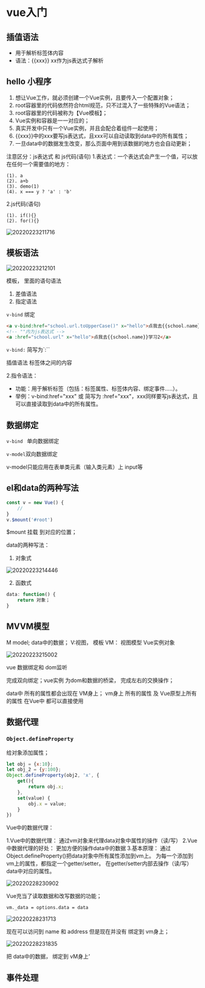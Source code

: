 # vue入门

## 插值语法

- 用于解析标签体内容
- 语法：{{xxx}} xx作为js表达式子解析 

## hello 小程序

1. 想让Vue工作，就必须创建一个Vue实例，且要传入一个配置对象；
2. root容器里的代码依然符合html规范，只不过混入了一些特殊的Vue语法；
3. root容器里的代码被称为【Vue模板】；
4. Vue实例和容器是一一对应的；
5. 真实开发中只有一个Vue实例，并且会配合着组件一起使用；
6. {{xxx}}中的xxx要写js表达式，且xxx可以自动读取到data中的所有属性；
7. 一旦data中的数据发生改变，那么页面中用到该数据的地方也会自动更新；

注意区分：js表达式 和 js代码(语句)
1.表达式：一个表达式会产生一个值，可以放在任何一个需要值的地方：

    (1). a
    (2). a+b
    (3). demo(1)
    (4). x === y ? 'a' : 'b'
2.js代码(语句)

    (1). if(){}
    (2). for(){}

![20220223211716](https://xd-imgsubmit.oss-cn-beijing.aliyuncs.com/images/20220223211716.png)

## 模板语法

![20220223212101](https://xd-imgsubmit.oss-cn-beijing.aliyuncs.com/images/20220223212101.png)

模板， 里面的语句语法

1.  差值语法
2.  指定语法

`v-bind` 绑定

```html
<a v-bind:href="school.url.toUpperCase()" x="hello">点我去{{school.name}}学习1</a>
<!-- ""内为js表达式 -->
<a :href="school.url" x="hello">点我去{{school.name}}学习2</a>
```


`v-bind:` 简写为`:``

插值语法 标签体之间的内容


2.指令语法：
- 功能：用于解析标签（包括：标签属性、标签体内容、绑定事件.....）。
- 举例：v-bind:href="xxx" 或  简写为 :href="xxx"，xxx同样要写js表达式，且可以直接读取到data中的所有属性。


## 数据绑定

`v-bind ` 单向数据绑定

`v-model`双向数据绑定

v-model只能应用在表单类元素（输入类元素）上  input等


## el和data的两种写法

```js
const v = new Vue() {
    //
}
v.$mount('#root')
```

$mount 挂载 到对应的位置；

data的两种写法：

1. 对象式

![20220223214446](https://xd-imgsubmit.oss-cn-beijing.aliyuncs.com/images/20220223214446.png)

2. 函数式
```js
data: function() {
    return 对象；
}
```

## MVVM模型

M model; data中的数据；
V:视图， 模板
VM： 视图模型 Vue实例对象

![20220223215002](https://xd-imgsubmit.oss-cn-beijing.aliyuncs.com/images/20220223215002.png)

vue 数据绑定和 dom监听

完成双向绑定；vue实例 为dom和数据的桥梁， 完成左右的交换操作；

data中 所有的属性都会出现在 VM身上； vm身上 所有的属性 及 Vue原型上所有的属性 在Vue中 都可以直接使用


## 数据代理

### `Object.defineProperty`

给对象添加属性；
```js
let obj = {x:10};
let obj_2 = {y:100};
Object.defineProperty(obj2, 'x', {
    get(){
        return obj.x;
    },
    set(value) {
        obj.x = value;
    }
})
```

Vue中的数据代理：

1.Vue中的数据代理：
    通过vm对象来代理data对象中属性的操作（读/写）
2.Vue中数据代理的好处：
    更加方便的操作data中的数据
3.基本原理：
    通过Object.defineProperty()把data对象中所有属性添加到vm上。
    为每一个添加到vm上的属性，都指定一个getter/setter。
    在getter/setter内部去操作（读/写）data中对应的属性。

![20220228230902](https://xd-imgsubmit.oss-cn-beijing.aliyuncs.com/images/20220228230902.png)


Vue充当了读取数据和改写数据的功能；

`vm._data = options.data = data`

![20220228231713](https://xd-imgsubmit.oss-cn-beijing.aliyuncs.com/images/20220228231713.png)

现在可以访问到 name 和 address  但是现在并没有 绑定到 vm身上；

![20220228231835](https://xd-imgsubmit.oss-cn-beijing.aliyuncs.com/images/20220228231835.png)

把 data中的数据， 绑定到 vM身上’


## 事件处理

